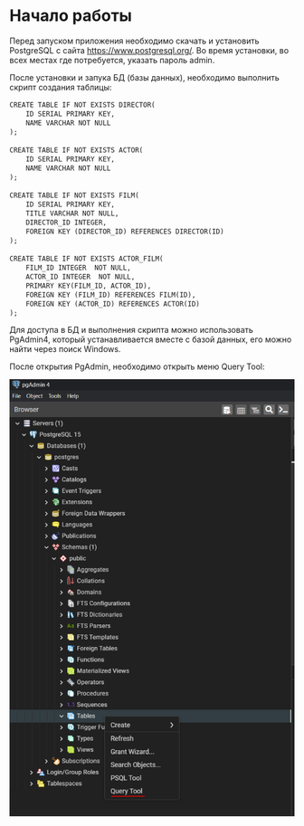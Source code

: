 # Начало работы

Перед запуском приложения необходимо скачать и установить PostgreSQL с сайта https://www.postgresql.org/. Во время установки, во всех местах где потребуется, указать пароль admin.

После установки и запука БД (базы данных), необходимо выполнить скрипт создания таблицы:

    CREATE TABLE IF NOT EXISTS DIRECTOR(
        ID SERIAL PRIMARY KEY,
        NAME VARCHAR NOT NULL
    );
    
    CREATE TABLE IF NOT EXISTS ACTOR(
        ID SERIAL PRIMARY KEY,
        NAME VARCHAR NOT NULL
    );
    
    CREATE TABLE IF NOT EXISTS FILM(
        ID SERIAL PRIMARY KEY,
        TITLE VARCHAR NOT NULL,
        DIRECTOR_ID INTEGER,
        FOREIGN KEY (DIRECTOR_ID) REFERENCES DIRECTOR(ID)
    );
    
    CREATE TABLE IF NOT EXISTS ACTOR_FILM(
        FILM_ID INTEGER  NOT NULL,
        ACTOR_ID INTEGER  NOT NULL,
        PRIMARY KEY(FILM_ID, ACTOR_ID),
        FOREIGN KEY (FILM_ID) REFERENCES FILM(ID),
        FOREIGN KEY (ACTOR_ID) REFERENCES ACTOR(ID)
    );

Для доступа в БД и выполнения скрипта можно использовать PgAdmin4, который устанавливается вместе с базой данных, его можно найти через поиск Windows.

После открытия PgAdmin, необходимо открыть меню Query Tool:

![Скриншот PgAdmin4](/pgadmin.png)
